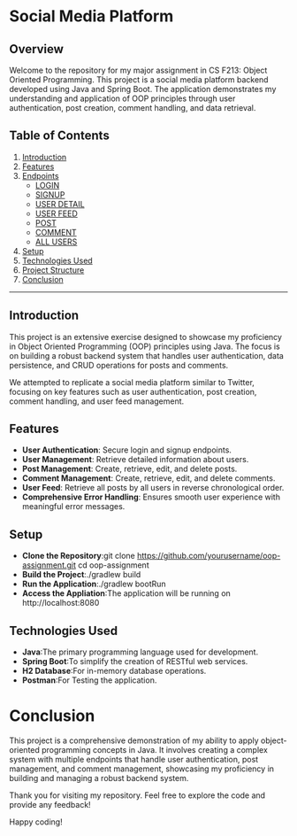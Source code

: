 # Social Media Platform 

## Overview

Welcome to the repository for my major assignment in CS F213: Object Oriented Programming. This project is a social media platform backend developed using Java and Spring Boot. The application demonstrates my understanding and application of OOP principles through user authentication, post creation, comment handling, and data retrieval.

## Table of Contents
1. [Introduction](#introduction)
2. [Features](#features)
3. [Endpoints](#endpoints)
    - [LOGIN](#login)
    - [SIGNUP](#signup)
    - [USER DETAIL](#user-detail)
    - [USER FEED](#user-feed)
    - [POST](#post)
    - [COMMENT](#comment)
    - [ALL USERS](#all-users)
4. [Setup](#setup)
5. [Technologies Used](#technologies-used)
6. [Project Structure](#project-structure)
7. [Conclusion](#conclusion)

---

## Introduction

This project is an extensive exercise designed to showcase my proficiency in Object Oriented Programming (OOP) principles using Java. The focus is on building a robust backend system that handles user authentication, data persistence, and CRUD operations for posts and comments.

We attempted to replicate a social media platform similar to Twitter, focusing on key features such as user authentication, post creation, comment handling, and user feed management.

## Features

- **User Authentication**: Secure login and signup endpoints.
- **User Management**: Retrieve detailed information about users.
- **Post Management**: Create, retrieve, edit, and delete posts.
- **Comment Management**: Create, retrieve, edit, and delete comments.
- **User Feed**: Retrieve all posts by all users in reverse chronological order.
- **Comprehensive Error Handling**: Ensures smooth user experience with meaningful error messages.

## Setup

- **Clone the Repository**:git clone https://github.com/yourusername/oop-assignment.git
cd oop-assignment
- **Build the Project**:./gradlew build
- **Run  the Application**:./gradlew bootRun
- **Access the Appliation**:The application will be running on http://localhost:8080

## Technologies Used

- **Java**:The primary programming language used for development.
- **Spring Boot**:To simplify the creation of RESTful web services.
- **H2 Database**:For in-memory database operations.
- **Postman**:For Testing the application.


# Conclusion
This project is a comprehensive demonstration of my ability to apply object-oriented 
programming concepts in Java. It involves creating a complex system with multiple endpoints 
that handle user authentication, post management, and comment management, showcasing my proficiency in building and managing a robust backend system.

Thank you for visiting my repository. Feel free to explore the code and provide any feedback!

Happy coding!

